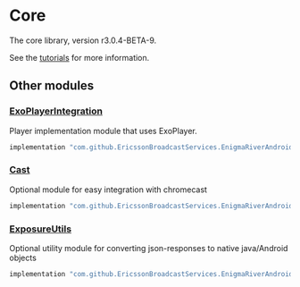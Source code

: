 # Core

The core library, version r3.0.4-BETA-9.

See the [tutorials](tutorials/index.md) for more information.

## Other modules

### [ExoPlayerIntegration](https://github.com/EricssonBroadcastServices/EnigmaRiverAndroidExoPlayerIntegration/tree/r3.0.4-BETA-9)

<p>Player implementation module that uses ExoPlayer.</p>

```gradle
implementation "com.github.EricssonBroadcastServices.EnigmaRiverAndroid:exoplayerintegration:r3.0.4-BETA-9"
```

### [Cast](https://github.com/EricssonBroadcastServices/EnigmaRiverAndroidCast/tree/r3.0.4-BETA-9)

<p>Optional module for easy integration with chromecast</p>

```gradle
implementation "com.github.EricssonBroadcastServices.EnigmaRiverAndroid:cast:r3.0.4-BETA-9"
```

### [ExposureUtils](https://github.com/EricssonBroadcastServices/EnigmaRiverAndroidExposureUtils/tree/r3.0.4-BETA-9)

<p>Optional utility module for converting json-responses to native java/Android objects</p>

```gradle
implementation "com.github.EricssonBroadcastServices.EnigmaRiverAndroid:exposureUtils:r3.0.4-BETA-9"
```